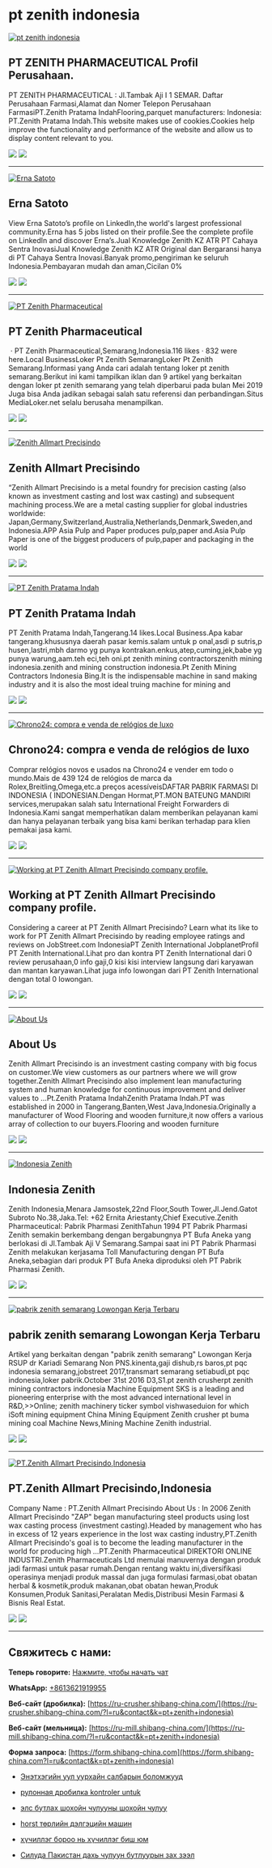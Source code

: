 # pt zenith indonesia

<a href="https://swt.shibang-china.com/?l=ru&img&k=pt+zenith+indonesia" target="_blank">![pt zenith indonesia](http://static.shibang-china.com/all-800x300/1297.jpg)</a>

## PT ZENITH PHARMACEUTICAL Profil Perusahaan.
PT ZENITH PHARMACEUTICAL : Jl.Tambak Aji I 1 SEMAR. Daftar Perusahaan Farmasi,Alamat dan Nomer Telepon Perusahaan FarmasiPT.Zenith Pratama IndahFlooring,parquet manufacturers: Indonesia: PT.Zenith Pratama Indah.This website makes use of cookies.Cookies help improve the functionality and performance of the website and allow us to display content relevant to you.


<a href="https://whatsapp.shibangsoft.com/WhatsApp.php" target="_blank" title="WhatsApp">![](http://static.shibang-china.com/icon/whatsapp.png)</a> <a href="https://swt.shibang-china.com/?l=ru&icon&k=pt+zenith+indonesia" target="_blank">![](http://static.shibang-china.com/icon/chat-ru.png)</a>

---

<a href="https://swt.shibang-china.com/?l=ru&img&k=pt+zenith+indonesia" target="_blank">![Erna Satoto](http://static.shibang-china.com/all-800x300/91.jpg)</a>

## Erna Satoto
View Erna Satoto’s profile on LinkedIn,the world's largest professional community.Erna has 5 jobs listed on their profile.See the complete profile on LinkedIn and discover Erna’s.Jual Knowledge Zenith KZ ATR PT Cahaya Sentra InovasiJual Knowledge Zenith KZ ATR Original dan Bergaransi hanya di PT Cahaya Sentra Inovasi.Banyak promo,pengiriman ke seluruh Indonesia.Pembayaran mudah dan aman,Cicilan 0%


<a href="https://whatsapp.shibangsoft.com/WhatsApp.php" target="_blank" title="WhatsApp">![](http://static.shibang-china.com/icon/whatsapp.png)</a> <a href="https://swt.shibang-china.com/?l=ru&icon&k=pt+zenith+indonesia" target="_blank">![](http://static.shibang-china.com/icon/chat-ru.png)</a>

---

<a href="https://swt.shibang-china.com/?l=ru&img&k=pt+zenith+indonesia" target="_blank">![PT Zenith Pharmaceutical](http://static.shibang-china.com/all-800x300/124.jpg)</a>

## PT Zenith Pharmaceutical
&nbsp;&#0183;&#32;PT Zenith Pharmaceutical,Semarang,Indonesia.116 likes &#183; 832 were here.Local BusinessLoker Pt Zenith SemarangLoker Pt Zenith Semarang.Informasi yang Anda cari adalah tentang loker pt zenith semarang.Berikut ini kami tampilkan iklan dan 9 artikel yang berkaitan dengan loker pt zenith semarang yang telah diperbarui pada bulan Mei 2019 Juga bisa Anda jadikan sebagai salah satu referensi dan perbandingan.Situs MediaLoker.net selalu berusaha menampilkan.


<a href="https://whatsapp.shibangsoft.com/WhatsApp.php" target="_blank" title="WhatsApp">![](http://static.shibang-china.com/icon/whatsapp.png)</a> <a href="https://swt.shibang-china.com/?l=ru&icon&k=pt+zenith+indonesia" target="_blank">![](http://static.shibang-china.com/icon/chat-ru.png)</a>

---

<a href="https://swt.shibang-china.com/?l=ru&img&k=pt+zenith+indonesia" target="_blank">![Zenith Allmart Precisindo](http://static.shibang-china.com/all-800x300/1414.jpg)</a>

## Zenith Allmart Precisindo
“Zenith Allmart Precisindo is a metal foundry for precision casting (also known as investment casting and lost wax casting) and subsequent machining process.We are a metal casting supplier for global industries worldwide: Japan,Germany,Switzerland,Australia,Netherlands,Denmark,Sweden,and Indonesia.APP Asia Pulp and Paper produces pulp,paper and.Asia Pulp Paper is one of the biggest producers of pulp,paper and packaging in the world


<a href="https://whatsapp.shibangsoft.com/WhatsApp.php" target="_blank" title="WhatsApp">![](http://static.shibang-china.com/icon/whatsapp.png)</a> <a href="https://swt.shibang-china.com/?l=ru&icon&k=pt+zenith+indonesia" target="_blank">![](http://static.shibang-china.com/icon/chat-ru.png)</a>

---

<a href="https://swt.shibang-china.com/?l=ru&img&k=pt+zenith+indonesia" target="_blank">![PT Zenith Pratama Indah](http://static.shibang-china.com/all-800x300/1219.jpg)</a>

## PT Zenith Pratama Indah
PT Zenith Pratama Indah,Tangerang.14 likes.Local Business.Apa kabar tangerang.khususnya daerah pasar kemis.salam untuk p onal,asdi p sutris,p husen,lastri,mbh darmo yg punya kontrakan.enkus,atep,cuming,jek,babe yg punya warung,aam.teh eci,teh oni.pt zenith mining contractorszenith mining indonesia.zenith and mining construction indonesia.Pt Zenith Mining Contractors Indonesia Bing.It is the indispensable machine in sand making industry and it is also the most ideal truing machine for mining and


<a href="https://whatsapp.shibangsoft.com/WhatsApp.php" target="_blank" title="WhatsApp">![](http://static.shibang-china.com/icon/whatsapp.png)</a> <a href="https://swt.shibang-china.com/?l=ru&icon&k=pt+zenith+indonesia" target="_blank">![](http://static.shibang-china.com/icon/chat-ru.png)</a>

---

<a href="https://swt.shibang-china.com/?l=ru&img&k=pt+zenith+indonesia" target="_blank">![Chrono24: compra e venda de rel&#243;gios de luxo](http://static.shibang-china.com/all-800x300/193.jpg)</a>

## Chrono24: compra e venda de rel&#243;gios de luxo
Comprar rel&#243;gios novos e usados na Chrono24 e vender em todo o mundo.Mais de 439 124 de rel&#243;gios de marca da Rolex,Breitling,Omega,etc.a pre&#231;os acess&#237;veisDAFTAR PABRIK FARMASI DI INDONESIA ( INDONESIAN.Dengan Hormat,PT.MON BATEUNG MANDIRI services,merupakan salah satu International Freight Forwarders di Indonesia.Kami sangat memperhatikan dalam memberikan pelayanan kami dan hanya pelayanan terbaik yang bisa kami berikan terhadap para klien pemakai jasa kami.


<a href="https://whatsapp.shibangsoft.com/WhatsApp.php" target="_blank" title="WhatsApp">![](http://static.shibang-china.com/icon/whatsapp.png)</a> <a href="https://swt.shibang-china.com/?l=ru&icon&k=pt+zenith+indonesia" target="_blank">![](http://static.shibang-china.com/icon/chat-ru.png)</a>

---

<a href="https://swt.shibang-china.com/?l=ru&img&k=pt+zenith+indonesia" target="_blank">![Working at PT Zenith Allmart Precisindo company profile.](http://static.shibang-china.com/all-800x300/903.jpg)</a>

## Working at PT Zenith Allmart Precisindo company profile.
Considering a career at PT Zenith Allmart Precisindo? Learn what its like to work for PT Zenith Allmart Precisindo by reading employee ratings and reviews on JobStreet.com IndonesiaPT Zenith International JobplanetProfil PT Zenith International.Lihat pro dan kontra PT Zenith International dari 0 review perusahaan,0 info gaji,0 kisi kisi interview langsung dari karyawan dan mantan karyawan.Lihat juga info lowongan dari PT Zenith International dengan total 0 lowongan.


<a href="https://whatsapp.shibangsoft.com/WhatsApp.php" target="_blank" title="WhatsApp">![](http://static.shibang-china.com/icon/whatsapp.png)</a> <a href="https://swt.shibang-china.com/?l=ru&icon&k=pt+zenith+indonesia" target="_blank">![](http://static.shibang-china.com/icon/chat-ru.png)</a>

---

<a href="https://swt.shibang-china.com/?l=ru&img&k=pt+zenith+indonesia" target="_blank">![About Us](http://static.shibang-china.com/all-800x300/1473.jpg)</a>

## About Us
Zenith Allmart Precisindo is an investment casting company with big focus on customer.We view customers as our partners where we will grow together.Zenith Allmart Precisindo also implement lean manufacturing system and human knowledge for continuous improvement and deliver values to …Pt.Zenith Pratama IndahZenith Pratama Indah.PT was established in 2000 in Tangerang,Banten,West Java,Indonesia.Originally a manufacturer of Wood Flooring and wooden furniture,it now offers a various array of collection to our buyers.Flooring and wooden furniture


<a href="https://whatsapp.shibangsoft.com/WhatsApp.php" target="_blank" title="WhatsApp">![](http://static.shibang-china.com/icon/whatsapp.png)</a> <a href="https://swt.shibang-china.com/?l=ru&icon&k=pt+zenith+indonesia" target="_blank">![](http://static.shibang-china.com/icon/chat-ru.png)</a>

---

<a href="https://swt.shibang-china.com/?l=ru&img&k=pt+zenith+indonesia" target="_blank">![Indonesia Zenith](http://static.shibang-china.com/all-800x300/1192.jpg)</a>

## Indonesia Zenith
Zenith Indonesia,Menara Jamsostek,22nd Floor,South Tower,Jl.Jend.Gatot Subroto No.38,Jaka.Tel: +62 Ernita Ariestanty,Chief Executive.Zenith Pharmaceutical: Pabrik Pharmasi ZenithTahun 1994 PT Pabrik Pharmasi Zenith semakin berkembang dengan bergabungnya PT Bufa Aneka yang berlokasi di Jl.Tambak Aji V Semarang.Sampai saat ini PT Pabrik Pharmasi Zenith melakukan kerjasama Toll Manufacturing dengan PT Bufa Aneka,sebagian dari produk PT Bufa Aneka diproduksi oleh PT Pabrik Pharmasi Zenith.


<a href="https://whatsapp.shibangsoft.com/WhatsApp.php" target="_blank" title="WhatsApp">![](http://static.shibang-china.com/icon/whatsapp.png)</a> <a href="https://swt.shibang-china.com/?l=ru&icon&k=pt+zenith+indonesia" target="_blank">![](http://static.shibang-china.com/icon/chat-ru.png)</a>

---

<a href="https://swt.shibang-china.com/?l=ru&img&k=pt+zenith+indonesia" target="_blank">![pabrik zenith semarang Lowongan Kerja Terbaru](http://static.shibang-china.com/all-800x300/700.jpg)</a>

## pabrik zenith semarang Lowongan Kerja Terbaru
Artikel yang berkaitan dengan &quot;pabrik zenith semarang&quot; Lowongan Kerja RSUP dr Kariadi Semarang Non PNS.kinenta,gaji dishub,rs baros,pt pqc indonesia semarang,jobstreet 2017,transmart semarang setiabudi,pt pqc indonesia,loker pabrik.October 31st 2016 D3,S1.pt zenith crusherpt zenith mining contractors indonesia Machine Equipment SKS is a leading and pioneering enterprise with the most advanced international level in R&amp;D,&gt;&gt;Online; zenith machinery ticker symbol vishwaseduion for which iSoft mining equipment China Mining Equipment Zenith crusher pt buma mining coal Machine News,Mining Machine Zenith industrial.


<a href="https://whatsapp.shibangsoft.com/WhatsApp.php" target="_blank" title="WhatsApp">![](http://static.shibang-china.com/icon/whatsapp.png)</a> <a href="https://swt.shibang-china.com/?l=ru&icon&k=pt+zenith+indonesia" target="_blank">![](http://static.shibang-china.com/icon/chat-ru.png)</a>

---

<a href="https://swt.shibang-china.com/?l=ru&img&k=pt+zenith+indonesia" target="_blank">![PT.Zenith Allmart Precisindo,Indonesia](http://static.shibang-china.com/all-800x300/1153.jpg)</a>

## PT.Zenith Allmart Precisindo,Indonesia
Company Name : PT.Zenith Allmart Precisindo About Us : In 2006 Zenith Allmart Precisindo &quot;ZAP&quot; began manufacturing steel products using lost wax casting process (investment casting).Headed by management who has in excess of 12 years experience in the lost wax casting industry,PT.Zenith Allmart Precisindo's goal is to become the leading manufacturer in the world for producing high …PT.Zenith Pharmaceutical DIREKTORI ONLINE INDUSTRI.Zenith Pharmaceuticals Ltd memulai manuvernya dengan produk jadi farmasi untuk pasar rumah.Dengan rentang waktu ini,diversifikasi operasinya menjadi produk massal dan juga formulasi farmasi,obat obatan herbal &amp; kosmetik,produk makanan,obat obatan hewan,Produk Konsumen,Produk Sanitasi,Peralatan Medis,Distribusi Mesin Farmasi &amp; Bisnis Real Estat.


<a href="https://whatsapp.shibangsoft.com/WhatsApp.php" target="_blank" title="WhatsApp">![](http://static.shibang-china.com/icon/whatsapp.png)</a> <a href="https://swt.shibang-china.com/?l=ru&icon&k=pt+zenith+indonesia" target="_blank">![](http://static.shibang-china.com/icon/chat-ru.png)</a>

---
## Свяжитесь с нами:

**Теперь говорите:** [Нажмите, чтобы начать чат](https://swt.shibang-china.com?l=ru&contact&k=pt+zenith+indonesia)

**WhatsApp:**  [+8613621919955](https://whatsapp.shibangsoft.com/WhatsApp.php)

**Веб-сайт (дробилка):** [https://ru-crusher.shibang-china.com/](https://ru-crusher.shibang-china.com/?l=ru&contact&k=pt+zenith+indonesia)

**Веб-сайт (мельница):** [https://ru-mill.shibang-china.com/](https://ru-mill.shibang-china.com/?l=ru&contact&k=pt+zenith+indonesia)

**Форма запроса:** [https://form.shibang-china.com](https://form.shibang-china.com?l=ru&contact&k=pt+zenith+indonesia)

* [Энэтхэгийн уул уурхайн салбарын боломжууд](../130/%D0%AD%D0%BD%D1%8D%D1%82%D1%85%D1%8D%D0%B3%D0%B8%D0%B9%D0%BD%20%D1%83%D1%83%D0%BB%20%D1%83%D1%83%D1%80%D1%85%D0%B0%D0%B9%D0%BD%20%D1%81%D0%B0%D0%BB%D0%B1%D0%B0%D1%80%D1%8B%D0%BD%20%D0%B1%D0%BE%D0%BB%D0%BE%D0%BC%D0%B6%D1%83%D1%83%D0%B4.md)

* [рулонная дробилка kontroler untuk](../126/%D1%80%D1%83%D0%BB%D0%BE%D0%BD%D0%BD%D0%B0%D1%8F%20%D0%B4%D1%80%D0%BE%D0%B1%D0%B8%D0%BB%D0%BA%D0%B0%20kontroler%20untuk.md)

* [элс бутлах шохойн чулууны шохойн чулуу](../127/%D1%8D%D0%BB%D1%81%20%D0%B1%D1%83%D1%82%D0%BB%D0%B0%D1%85%20%D1%88%D0%BE%D1%85%D0%BE%D0%B9%D0%BD%20%D1%87%D1%83%D0%BB%D1%83%D1%83%D0%BD%D1%8B%20%D1%88%D0%BE%D1%85%D0%BE%D0%B9%D0%BD%20%D1%87%D1%83%D0%BB%D1%83%D1%83.md)

* [horst төрлийн дэлгэцийн машин](../129/horst%20%D1%82%D3%A9%D1%80%D0%BB%D0%B8%D0%B9%D0%BD%20%D0%B4%D1%8D%D0%BB%D0%B3%D1%8D%D1%86%D0%B8%D0%B9%D0%BD%20%D0%BC%D0%B0%D1%88%D0%B8%D0%BD.md)

* [хүчиллэг бороо нь хүчиллэг биш юм](../127/%D1%85%D2%AF%D1%87%D0%B8%D0%BB%D0%BB%D1%8D%D0%B3%20%D0%B1%D0%BE%D1%80%D0%BE%D0%BE%20%D0%BD%D1%8C%20%D1%85%D2%AF%D1%87%D0%B8%D0%BB%D0%BB%D1%8D%D0%B3%20%D0%B1%D0%B8%D1%88%20%D1%8E%D0%BC.md)

* [Силуда Пакистан дахь чулуун бутлуурын зах зээл](../127/%D0%A1%D0%B8%D0%BB%D1%83%D0%B4%D0%B0%20%D0%9F%D0%B0%D0%BA%D0%B8%D1%81%D1%82%D0%B0%D0%BD%20%D0%B4%D0%B0%D1%85%D1%8C%20%D1%87%D1%83%D0%BB%D1%83%D1%83%D0%BD%20%D0%B1%D1%83%D1%82%D0%BB%D1%83%D1%83%D1%80%D1%8B%D0%BD%20%D0%B7%D0%B0%D1%85%20%D0%B7%D1%8D%D1%8D%D0%BB.md)